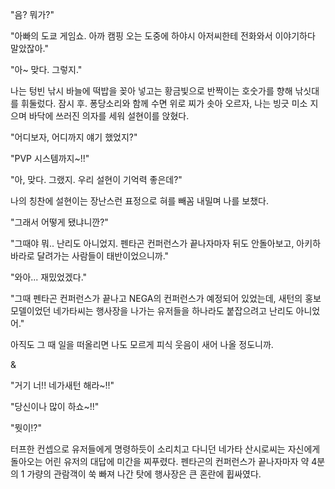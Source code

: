 "음? 뭐가?" 

"아빠의 도쿄 게임쇼. 아까 캠핑 오는 도중에 하야시 아저씨한테 전화와서 이야기하다 말았잖아." 

"아~ 맞다. 그렇지." 

나는 텅빈 낚시 바늘에 떡밥을 꽂아 넣고는 황금빛으로 반짝이는 호숫가를 향해 낚싯대를 휘둘렀다. 
잠시 후. 퐁당소리와 함께 수면 위로 찌가 솟아 오르자, 나는 빙긋 미소 지으며 바닥에 쓰러진 의자를 세워 설현이를 앉혔다. 

"어디보자, 어디까지 얘기 했었지?" 

"PVP 시스템까지~!!" 

"아, 맞다. 그랬지. 우리 설현이 기억력 좋은데?" 

나의 칭찬에 설현이는 장난스런 표정으로 혀를 빼꼼 내밀며 나를 보챘다. 

"그래서 어떻게 됐냐니깐?" 

"그때야 뭐.. 난리도 아니었지. 펜타곤 컨퍼런스가 끝나자마자 뒤도 안돌아보고, 아키하바라로 달려가는 사람들이 태반이었으니까." 

"와아... 재밌었겠다." 

"그때 펜타곤 컨퍼런스가 끝나고 NEGA의 컨퍼런스가 예정되어 있었는데, 새턴의 홍보 모델이었던 네가타씨는 행사장을 나가는 유저들을 하나라도 붙잡으려고 난리도 아니었어." 

아직도 그 때 일을 떠올리면 나도 모르게 피식 웃음이 새어 나올 정도니까. 

& 

"거기 너!! 네가새턴 해라~!!" 

"당신이나 많이 하쇼~!!" 

"뭣이!?" 

터프한 컨셉으로 유저들에게 명령하듯이 소리치고 다니던 네가타 산시로씨는 자신에게 돌아오는 어린 유저의 대답에 미간을 찌푸렸다. 
펜타곤의 컨퍼런스가 끝나자마자 약 4분의 1 가량의 관람객이 쑥 빠져 나간 탓에 행사장은 큰 혼란에 휩싸였다. 